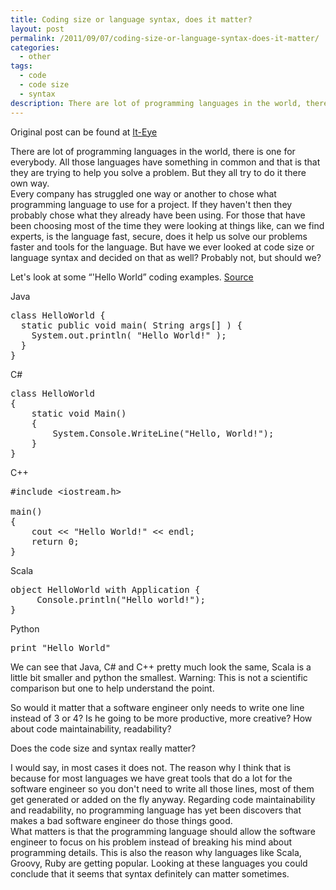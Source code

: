 ```yaml
---
title: Coding size or language syntax, does it matter?
layout: post
permalink: /2011/09/07/coding-size-or-language-syntax-does-it-matter/
categories:
  - other
tags:
  - code
  - code size
  - syntax
description: There are lot of programming languages in the world, there is one for everybody. All those languages have something in common and that is that they are trying to help you solve a problem. But they all try to do it there own way.  
---
```

Original post can be found at [It-Eye][1]

There are lot of programming languages in the world, there is one for everybody. All those languages have something in common and that is that they are trying to help you solve a problem. But they all try to do it there own way.  
Every company has struggled one way or another to chose what programming language to use for a project. If they haven't then they probably chose what they already have been using. For those that have been choosing most of the time they were looking at things like, can we find experts, is the language fast, secure, does it help us solve our problems faster and tools for the language. But have we ever looked at code size or language syntax and decided on that as well? Probably not, but should we? 

Let's look at some “'Hello World” coding examples. [Source][2]

Java

<pre class="brush: java; title: ; notranslate" title="">class HelloWorld {
  static public void main( String args[] ) {
    System.out.println( "Hello World!" );
  }
}
</pre>

C#

<pre class="brush: csharp; title: ; notranslate" title="">class HelloWorld
{
    static void Main()
    {
        System.Console.WriteLine("Hello, World!");
    }
}
</pre>

C++

<pre class="brush: cpp; title: ; notranslate" title="">#include &lt;iostream.h&gt;

main()
{
    cout &lt;&lt; "Hello World!" &lt;&lt; endl;
    return 0;
}
</pre>

Scala

<pre class="brush: scala; title: ; notranslate" title="">object HelloWorld with Application {
     Console.println("Hello world!");
}
</pre>

Python

<pre class="brush: python; title: ; notranslate" title="">print "Hello World"
</pre>

We can see that Java, C# and C++ pretty much look the same, Scala is a little bit smaller and python the smallest. Warning: This is not a scientific comparison but one to help understand the point.

So would it matter that a software engineer only needs to write one line instead of 3 or 4? Is he going to be more productive, more creative? How about code maintainability, readability? 

Does the code size and syntax really matter? 

I would say, in most cases it does not. The reason why I think that is because for most languages we have great tools that do a lot for the software engineer so you don't need to write all those lines, most of them get generated or added on the fly anyway. Regarding code maintainability and readability, no programming language has yet been discovers that makes a bad software engineer do those things good.  
What matters is that the programming language should allow the software engineer to focus on his problem instead of breaking his mind about programming details. This is also the reason why languages like Scala, Groovy, Ruby are getting popular. Looking at these languages you could conclude that it seems that syntax definitely can matter sometimes.

 [1]: http://www.it-eye.nl/2011/09/07/coding-size-or-language-syntax-does-it-matter/
 [2]: http://www.roesler-ac.de/wolfram/hello.htm